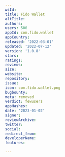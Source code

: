 ```yaml
---
wsId: 
title: Fido Wallet
altTitle: 
authors: 
users: 500
appId: com.fido.wallet
appCountry: 
released: '2022-03-01'
updated: '2022-07-12'
version: '1.0.8'
stars: 
ratings: 
reviews: 
size: 
website: 
repository: 
issue: 
icon: com.fido.wallet.png
bugbounty: 
meta: removed
verdict: fewusers
appHashes: 
date: '2023-01-02'
signer: 
reviewArchive: 
twitter: 
social: 
redirect_from: 
developerName: 
features: 

---
```


